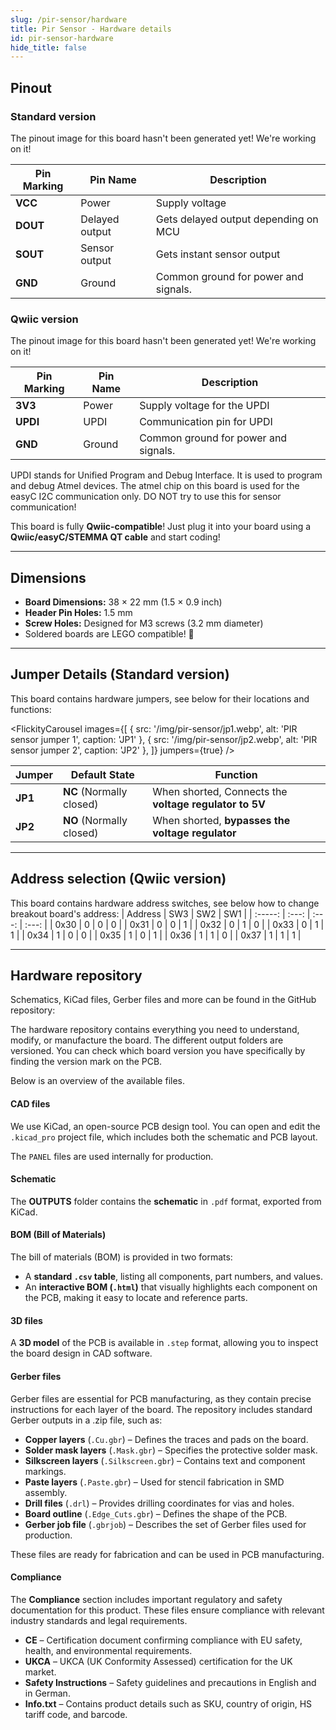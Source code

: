 ```yaml
---
slug: /pir-sensor/hardware
title: Pir Sensor - Hardware details
id: pir-sensor-hardware
hide_title: false
---
```


## Pinout

### Standard version

<ErrorBox>The pinout image for this board hasn't been generated yet! We're working on it!</ErrorBox>

| Pin Marking | Pin Name | Description                                     |
| ----------- | -------- | ----------------------------------------------- |
| **VCC**     | Power    | Supply voltage                                  |
| **DOUT**     | Delayed output | Gets delayed output depending on MCU     |
| **SOUT**     | Sensor output    | Gets instant sensor output             |
| **GND**     | Ground   | Common ground for power and signals.            |

### Qwiic version

<ErrorBox>The pinout image for this board hasn't been generated yet! We're working on it!</ErrorBox>

| Pin Marking | Pin Name | Description                                     |
| ----------- | -------- | ----------------------------------------------- |
| **3V3**     | Power    | Supply voltage for the UPDI                     |
| **UPDI**    | UPDI     | Communication pin for UPDI                      |
| **GND**     | Ground   | Common ground for power and signals.            |

<WarningBox>UPDI stands for Unified Program and Debug Interface. It is used to program and debug Atmel devices. The atmel chip on this board is used for the easyC I2C communication only. DO NOT try to use this for sensor communication!</WarningBox>


<CenteredImage src="/img/easyc_transparent.png" alt="EasyC/qwiic cable" width="550px" />
 
<InfoBox> This board is fully **Qwiic-compatible**! Just plug it into your board using a **Qwiic/easyC/STEMMA QT cable** and start coding! </InfoBox>

<QuickLink 
  title="Qwiic (formerly easyC) details and specifications" 
  description="Learn about hardware specifications, compatibility, and usage of the Qwiic connector." 
  url="/qwiic" 
/>

---

## Dimensions

- **Board Dimensions:** 38 × 22 mm (1.5 × 0.9 inch)  
- **Header Pin Holes:** 1.5 mm  
- **Screw Holes:** Designed for M3 screws (3.2 mm diameter)  
- Soldered boards are LEGO compatible! 🧱 

---

## Jumper Details (Standard version)

This board contains hardware jumpers, see below for their locations and functions:

<FlickityCarousel
  images={[
    { src: '/img/pir-sensor/jp1.webp', alt: 'PIR sensor jumper 1', caption: 'JP1' },
    { src: '/img/pir-sensor/jp2.webp', alt: 'PIR sensor jumper 2', caption: 'JP2' },
  ]}
  jumpers={true}
/>

| Jumper  | Default State            | Function                                                                                                      |
| ------- | ------------------------ | ------------------------------------------------------------------------------------------------------------- |
| **JP1** | **NC** (Normally closed) |  When shorted, Connects the **voltage regulator to 5V**                                           |
| **JP2** | **NO** (Normally closed) | When shorted, **bypasses the voltage regulator**                                        |

---

## Address selection (Qwiic version)
This board contains hardware address switches, see below how to change breakout board's address:
<CenteredImage src="/img/pir-sensor/addresses.webp" alt="Pinout" width="500px" />
| Address |  SW3  |  SW2  |  SW1  |
| :-----: | :---: | :---: | :---: |
|  0x30   |   0   |   0   |   0   |
|  0x31   |   0   |   0   |   1   |
|  0x32   |   0   |   1   |   0   |
|  0x33   |   0   |   1   |   1   |
|  0x34   |   1   |   0   |   0   |
|  0x35   |   1   |   0   |   1   |
|  0x36   |   1   |   1   |   0   |
|  0x37   |   1   |   1   |   1   |

---



## Hardware repository

Schematics, KiCad files, Gerber files and more can be found in the GitHub repository:

<QuickLink 
  title="PIR Movement sensor board Hardware Design" 
  description="GitHub hardware repository for this product"
  url="https://github.com/SolderedElectronics/PIR-Movement-sensor-board-hardware-design/tree/main" 
/> 

The hardware repository contains everything you need to understand, modify, or manufacture the board. The different output folders are versioned. You can check which board version you have specifically by finding the version mark on the PCB.

Below is an overview of the available files.  

#### CAD files

We use KiCad, an open-source PCB design tool. You can open and edit the `.kicad_pro` project file, which includes both the schematic and PCB layout.  

The `PANEL` files are used internally for production.  

#### Schematic

The **OUTPUTS** folder contains the **schematic** in `.pdf` format, exported from KiCad.

#### BOM (Bill of Materials)

The bill of materials (BOM) is provided in two formats:  

- A **standard `.csv` table**, listing all components, part numbers, and values.  
- An **interactive BOM (`.html`)** that visually highlights each component on the PCB, making it easy to locate and reference parts.  


#### 3D files

A **3D model** of the PCB is available in `.step` format, allowing you to inspect the board design in CAD software.  

#### Gerber files 

Gerber files are essential for PCB manufacturing, as they contain precise instructions for each layer of the board. The repository includes standard Gerber outputs in a .zip file, such as:  

- **Copper layers** (`.Cu.gbr`) – Defines the traces and pads on the board.  
- **Solder mask layers** (`.Mask.gbr`) – Specifies the protective solder mask.  
- **Silkscreen layers** (`.Silkscreen.gbr`) – Contains text and component markings.  
- **Paste layers** (`.Paste.gbr`) – Used for stencil fabrication in SMD assembly.  
- **Drill files** (`.drl`) – Provides drilling coordinates for vias and holes.  
- **Board outline** (`.Edge_Cuts.gbr`) – Defines the shape of the PCB.  
- **Gerber job file** (`.gbrjob`) – Describes the set of Gerber files used for production.  

These files are ready for fabrication and can be used in PCB manufacturing.

#### Compliance  

The **Compliance** section includes important regulatory and safety documentation for this product. These files ensure compliance with relevant industry standards and legal requirements.  

- **CE** – Certification document confirming compliance with EU safety, health, and environmental requirements.  
- **UKCA** – UKCA (UK Conformity Assessed) certification for the UK market.  
- **Safety Instructions** – Safety guidelines and precautions in English and in German.
- **Info.txt** – Contains product details such as SKU, country of origin, HS tariff code, and barcode. 